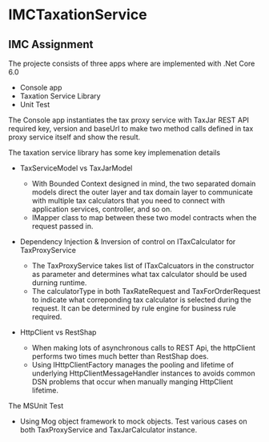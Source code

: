 # IMCTaxationService

## IMC Assignment

The projecte consists of three apps where are implemented with .Net Core 6.0 
-  Console app
-  Taxation Service Library
-  Unit Test 

The Console app instantiates the tax proxy service with TaxJar REST API required key, version and baseUrl to make two method calls defined in tax proxy service itself and show the result. 

The taxation service library has some key implemenation details

- TaxServiceModel vs TaxJarModel 
  - With Bounded Context designed in mind, the two separated domain models direct the outer layer and tax domain layer to communicate with multiple tax calculators that you need to connect with application services, controller, and so on.
  - IMapper class to map between these two model contracts when the request passed in. 
  
- Dependency Injection & Inversion of control on ITaxCalculator for TaxProxyService
  - The TaxProxyService takes list of ITaxCalcuators in the constructor as parameter and determines what tax calculator should be used durning runtime. 
  - The calculatorType in both TaxRateRequest and TaxForOrderRequest to indicate what correponding tax calculator is selected during the request. It can be determined by rule engine for business rule required.
  
- HttpClient vs RestShap 
  - When making lots of asynchronous calls to REST Api, the httpClient performs two times much better than RestShap does.
  - Using IHttpClientFactory manages the pooling and lifetime of underlying HttpClientMessageHandler instances to avoids common DSN problems that occur when manually manging HttpClient lifetime.

The MSUnit Test
  - Using Mog object framework to mock objects. Test various cases on both TaxProxyService and TaxJarCalculator instance.
